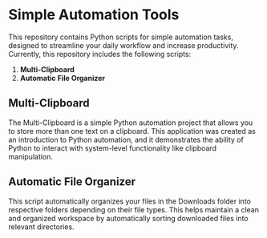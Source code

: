 # Simple Automation Tools

This repository contains Python scripts for simple automation tasks, designed to streamline your daily workflow and increase productivity. Currently, this repository includes the following scripts:

1. **Multi-Clipboard**
2. **Automatic File Organizer**

## Multi-Clipboard

The Multi-Clipboard is a simple Python automation project that allows you to store more than one text on a clipboard. This application was created as an introduction to Python automation, and it demonstrates the ability of Python to interact with system-level functionality like clipboard manipulation.

## Automatic File Organizer

This script automatically organizes your files in the Downloads folder into respective folders depending on their file types. This helps maintain a clean and organized workspace by automatically sorting downloaded files into relevant directories.



